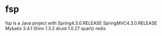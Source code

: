 # fsp
fsp is a Java project with Spring4.3.0.RELEASE SpringMVC4.3.0.RELEASE Mybatis 3.4.1 Shiro 1.3.2 druid 1.0.27 quartz  redis
